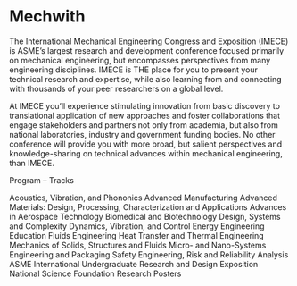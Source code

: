 # Mechwith

The International Mechanical Engineering Congress and Exposition (IMECE) is ASME’s largest research and development conference focused primarily on mechanical engineering, but encompasses perspectives from many engineering disciplines. IMECE is THE place for you to present your technical research and expertise, while also learning from and connecting with thousands of your peer researchers on a global level.

At IMECE you’ll experience stimulating innovation from basic discovery to translational application of new approaches and foster collaborations that engage stakeholders and partners not only from academia, but also from national laboratories, industry and government funding bodies. No other conference will provide you with more broad, but salient perspectives and knowledge-sharing on technical advances within mechanical engineering, than IMECE.

 

Program – Tracks
 

Acoustics, Vibration, and Phononics
Advanced Manufacturing
Advanced Materials: Design, Processing, Characterization and Applications
Advances in Aerospace Technology
Biomedical and Biotechnology
Design, Systems and Complexity
Dynamics, Vibration, and Control
Energy
Engineering Education
Fluids Engineering
Heat Transfer and Thermal Engineering
Mechanics of Solids, Structures and Fluids
Micro- and Nano-Systems Engineering and Packaging
Safety Engineering, Risk and Reliability Analysis
ASME International Undergraduate Research and Design Exposition
National Science Foundation
Research Posters
